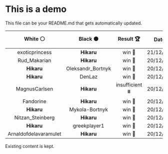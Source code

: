 # This is a demo

This file can be your README.md that gets automatically updated.

<!--START_SECTION:chessStats-->
<!-- Automatically generated with https://github.com/Balastrong/chess-stats-action -->

| White ⚪ | Black ⚫ | Result 🏆 | Date 📅 | Position 🗺️ |
|:---:|:---:|:---:|:---:|:---:|
| exoticprincess | **Hikaru** | win 🥇 | 21/12/2022 | <a href="http://www.ee.unb.ca/cgi-bin/tervo/fen.pl?select=5r1k/p6p/1p1N4/4R1K1/P4P2/7r/7P/2q5 w - -">Link</a> |
| Rud_Makarian | **Hikaru** | win 🥇 | 20/12/2022 | <a href="http://www.ee.unb.ca/cgi-bin/tervo/fen.pl?select=8/2p5/r7/7P/1P4p1/8/5kBK/8 w - -">Link</a> |
| **Hikaru** | Oleksandr_Bortnyk | win 🥇 | 20/12/2022 | <a href="http://www.ee.unb.ca/cgi-bin/tervo/fen.pl?select=3b2k1/8/6PP/3Bp3/pp4K1/8/P7/8 b - -">Link</a> |
| **Hikaru** | DenLaz | win 🥇 | 20/12/2022 | <a href="http://www.ee.unb.ca/cgi-bin/tervo/fen.pl?select=3k4/R6R/6p1/5b1p/5P2/6K1/Pr6/8 b - -">Link</a> |
| MagnusCarlsen | **Hikaru** | insufficient ⏸️ | 20/12/2022 | <a href="http://www.ee.unb.ca/cgi-bin/tervo/fen.pl?select=8/1k6/8/8/3K4/8/8/8 b - -">Link</a> |
| Fandorine | **Hikaru** | win 🥇 | 20/12/2022 | <a href="http://www.ee.unb.ca/cgi-bin/tervo/fen.pl?select=6k1/1p3pp1/1q2p3/p2pPn1p/3P3P/P2Q1NP1/1P3P2/2r3K1 w - -">Link</a> |
| **Hikaru** | Mykola-Bortnyk | win 🥇 | 20/12/2022 | <a href="http://www.ee.unb.ca/cgi-bin/tervo/fen.pl?select=8/8/4k3/6p1/3RB1P1/3K1P2/8/7r b - -">Link</a> |
| Nitzan_Steinberg | **Hikaru** | win 🥇 | 20/12/2022 | <a href="http://www.ee.unb.ca/cgi-bin/tervo/fen.pl?select=1r6/6k1/4p2p/1p1b2p1/1R3pP1/5N1P/5PK1/8 w - -">Link</a> |
| **Hikaru** | greekplayer1 | win 🥇 | 20/12/2022 | <a href="http://www.ee.unb.ca/cgi-bin/tervo/fen.pl?select=r7/1R4p1/p3R1p1/3p4/1B1k3r/1P1q4/P4Q1P/7K b - -">Link</a> |
| Arnaldofdelavaramulet | **Hikaru** | win 🥇 | 20/12/2022 | <a href="http://www.ee.unb.ca/cgi-bin/tervo/fen.pl?select=6k1/1p2r3/2p3p1/p1P1qp2/P1R5/3prPPp/3RPQ1P/4K3 w - -">Link</a> |

<!--END_SECTION:chessStats-->

Existing content is kept.
